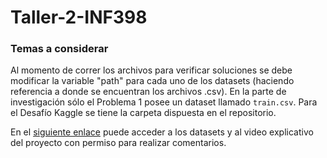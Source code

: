 # Taller-2-INF398

### Temas a considerar

Al momento de correr los archivos para verificar soluciones se debe modificar la variable "path" para cada uno de los datasets (haciendo referencia a donde se encuentran los archivos .csv). En la parte de investigación sólo el Problema 1 posee un dataset llamado `train.csv`. Para el Desafío Kaggle se tiene la carpeta dispuesta en el repositorio.

En el [siguiente enlace](https://drive.google.com/drive/folders/1J8YUajKuG-pKqn8e2D-nvpQ8HTduhG2j?usp=sharing) puede acceder a los datasets y al video explicativo del proyecto con permiso para realizar comentarios.

